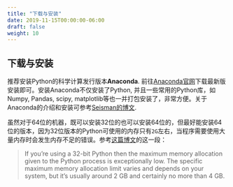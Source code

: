 ```yaml
---
title: "下载与安装"
date: 2019-11-15T00:00:00-06:00
draft: false
weight: 10
---
```


## 下载与安装

推荐安装Python的科学计算发行版本**Anaconda**. 前往[Anaconda官网](https://www.anaconda.com/)下载最新版安装即可。安装Anaconda不仅安装了Python, 并且一些常用的Python库，如Numpy, Pandas, scipy, matplotlib等也一并打包安装了，非常方便。关于Anaconda的介绍和安装可参考[Seisman的博文](https://blog.seisman.info/anaconda/).

虽然对于64位的机器，既可以安装32位的也可以安装64位的，但最好能安装64位的版本，因为32位版本的Python可使用的内存只有`2G`左右，当程序需要使用大量内存时会发生内存不足的错误。参考[这篇博文](https://airbrake.io/blog/python-exception-handling/memoryerror)的这一段：

>If you’re using a 32-bit Python then the maximum memory allocation given to the Python process is exceptionally low. The specific maximum memory allocation limit varies and depends on your system, but it’s usually around 2 GB and certainly no more than 4 GB.


